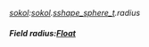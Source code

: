 _[sokol](../../modules/sokol/sokol-module.md):[sokol](../../modules/sokol/sokol-module.md).[sshape\_sphere\_t](../../modules/sokol/sokol-sshape_sphere_t.md).radius_
##### Field radius:[Float](../../modules/wonkey/wonkey-types-float.md)
